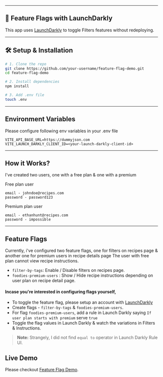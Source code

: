 
---

## 🚩 Feature Flags with LaunchDarkly

This app uses [LaunchDarkly](https://launchdarkly.com/) to toggle Filters features without redeploying.

---

## 🛠️ Setup & Installation

```bash
# 1. Clone the repo
git clone https://github.com/your-username/feature-flag-demo.git
cd feature-flag-demo

# 2. Install dependencies
npm install

# 3. Add .env file
touch .env
```
---

## Environment Variables

Please configure following env variables in your .env file

```plaintext
VITE_API_BASE_URL=https://dummyjson.com
VITE_LAUNCH_DARKLY_CLIENT_ID=<your-launch-darkly-client-id>
```

---

## How it Works?

I've created two users, one with a free plan & one with a premium

Free plan user

```plaintext
email - johndoe@recipes.com
password - password123
```
Premium plan user

```plaintext
email - ethanhunt@recipes.com
password - impossible 
```
---

## Feature Flags

Currently, i've configured two feature flags, one for filters on recipes page & another one for premium users in recipe details page
The user with free plan cannot view recipe instructions.

- `filter-by-tags`: Enable / Disable filters on recipes page.
- `foodies-premium-users` : Show / Hide recipe instructions depending on user plan on recipe detail page.

#### Incase you're interested in configuring flags yourself,

- To toggle the feature flag, please setup an account with [LaunchDarkly](https://launchdarkly.com/)
- Create flags - `filter-by-tags` & `foodies-premium-users`.
- For flag `foodies-premium-users`, add a rule in Launch Darkly saying `If user plan starts with premium` serve `true`
- Toggle the flag values in Launch Darkly & watch the variations in Filters & Instructions.

> **Note:** Strangely, I did not find `equal to` operator in Launch Darkly Rule UI.


## Live Demo

Please checkout [Feature Flag Demo](https://feature-flag-demo-7k8r25wcc-varun-kelkars-projects.vercel.app/).


